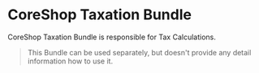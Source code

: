 # CoreShop Taxation Bundle

CoreShop Taxation Bundle is responsible for Tax Calculations.

> This Bundle can be used separately, but doesn't provide any detail information how to use it.